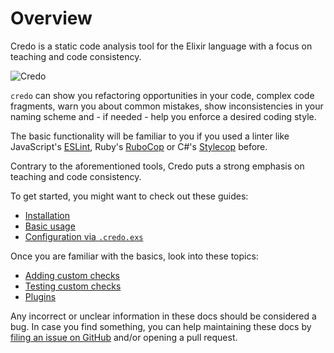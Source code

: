 # Overview

Credo is a static code analysis tool for the Elixir language with a focus on teaching and code consistency.

![Credo](https://raw.github.com/rrrene/credo/master/assets/screenshot.png)

`credo` can show you refactoring opportunities in your code, complex code fragments, warn you about common mistakes, show inconsistencies in your naming scheme and - if needed - help you enforce a desired coding style.

The basic functionality will be familiar to you if you used a linter like JavaScript's [ESLint](https://eslint.org/), Ruby's [RuboCop](https://github.com/rubocop-hq/rubocop) or C#'s [Stylecop](https://github.com/StyleCop/StyleCop) before.

Contrary to the aforementioned tools, Credo puts a strong emphasis on teaching and code consistency.

To get started, you might want to check out these guides:

* [Installation](installation.md)
* [Basic usage](basic_usage.md)
* [Configuration via `.credo.exs`](config_file.md)

Once you are familiar with the basics, look into these topics:

* [Adding custom checks](adding_checks.md)
* [Testing custom checks](testing_checks.md)
* [Plugins](plugins.md)

Any incorrect or unclear information in these docs should be considered a bug.
In case you find something, you can help maintaining these docs by [filing an issue on GitHub](https://github.com/rrrene/credo/issues) and/or opening a pull request.
